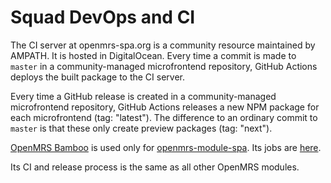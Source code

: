 # Squad DevOps and CI

The CI server at openmrs-spa.org is a community resource maintained by
AMPATH. It is hosted in DigitalOcean. Every time a commit is made to
`master` in a community-managed microfrontend repository, GitHub Actions
deploys the built package to the CI server.

Every time a GitHub release is created in a community-managed microfrontend repository, GitHub Actions releases a new NPM package for each microfrontend (tag: "latest"). The difference to an ordinary commit to `master` is that these only create preview packages (tag: "next").

[OpenMRS Bamboo](https://ci.openmrs.org/allPlans.action) is used only for
[openmrs-module-spa](https://github.com/openmrs/openmrs-module-spa/). Its jobs
are [here](https://ci.openmrs.org/browse/SM).

Its CI and release process is the same as all other OpenMRS modules.
